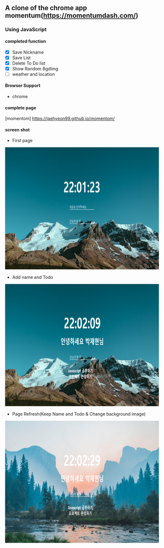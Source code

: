 ## A clone of the chrome app momentum(https://momentumdash.com/)
### Using JavaScript
#### completed function
- [x] Save Nickname
- [x] Save List
- [x] Delete To Do list
- [x] Show Random BgdImg
- [ ] weather and location

#### Browser Support
- chrome 
#### complete page
[momentom] https://jaehyeon99.github.io/momentom/
#### screen shot
- First page


<img src = "https://github.com/jaehyeon99/momentom/blob/master/screenshot/page1.PNG?raw=true" width = 600px; height = 400px;>

- Add name and Todo

<img src = "https://github.com/jaehyeon99/momentom/blob/master/screenshot/page2.PNG?raw=true" width = 600px; height = 400px;>

- Page Refresh(Keep Name and Todo & Change background image)

<img src = "https://github.com/jaehyeon99/momentom/blob/master/screenshot/page3.PNG?raw=true" width = 600px; height = 400px;>
